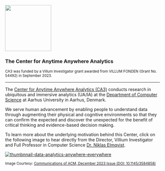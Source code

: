 <img src="https://github.com/user-attachments/assets/6702b341-0404-4230-b590-f1b049a4cbbf" width="150" />
<h3>The Center for Anytime Anywhere Analytics</h3>
<sup>CA3 was funded by a Villum Investigator grant awarded from VILLUM FONDEN (Grant No. 54492) in September 2023.</sup>

---

The [Center for Anytime Anywhere Analytics (CA3)](https://ca3.au.dk) conducts research in ubiquitous and immersive analytics (UA/IA) at the [Department of Computer Science](https://cs.au.dk) at Aarhus University in Aarhus, Denmark.

We serve human advancement by enabling people to understand data through augmenting their physical and cognitive environments so that they can confirm the expected and discover the unexpected for the benefit of critical thinking and evidence-based decision making. 

To learn more about the underlying motivation behind this Center, click on the following image to hear directly from the Director, Villium Investigator and Full Professor in Computer Science [Dr. Niklas Elmqvist](https://cs.au.dk/~elm/).

[![thumbnnail-data-analytics-anywhere-everywhere](https://github.com/user-attachments/assets/5ccf1259-d550-48bd-9c9b-94bf56c5918d)](https://youtu.be/2BGr7INr3N0)

<sup>Image Courtesy: [Communications of ACM, December 2023 Issue (DOI: 10.1145/3584858)](https://cacm.acm.org/research/data-analytics-anywhere-and-everywhere/)</sup>
